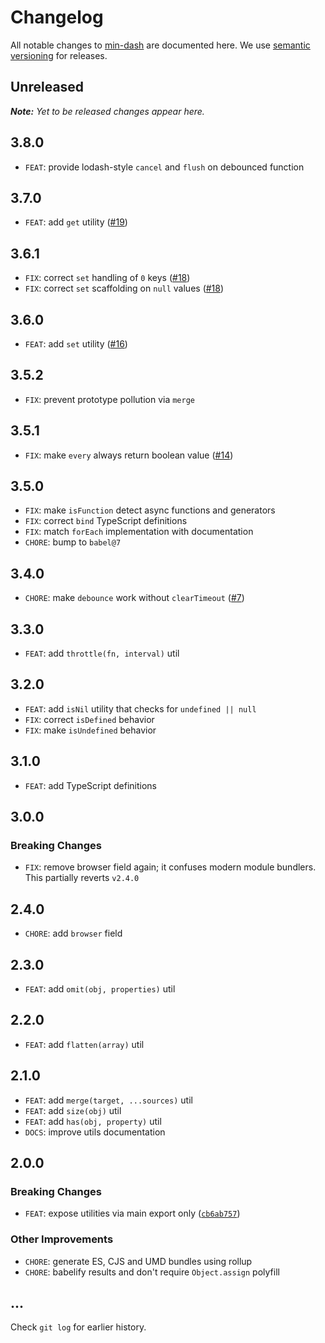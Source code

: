 # Changelog

All notable changes to [min-dash](https://github.com/bpmn-io/min-dash) are documented here. We use [semantic versioning](http://semver.org/) for releases.

## Unreleased

___Note:__ Yet to be released changes appear here._

## 3.8.0

* `FEAT`: provide lodash-style `cancel` and `flush` on debounced function

## 3.7.0

* `FEAT`: add `get` utility ([#19](https://github.com/bpmn-io/min-dash/pull/19))

## 3.6.1

* `FIX`: correct `set` handling of `0` keys ([#18](https://github.com/bpmn-io/min-dash/pull/18))
* `FIX`: correct `set` scaffolding on `null` values ([#18](https://github.com/bpmn-io/min-dash/pull/18))

## 3.6.0

* `FEAT`: add `set` utility ([#16](https://github.com/bpmn-io/min-dash/pull/16))

## 3.5.2

* `FIX`: prevent prototype pollution via `merge`

## 3.5.1

* `FIX`: make `every` always return boolean value ([#14](https://github.com/bpmn-io/min-dash/pull/14))

## 3.5.0

* `FIX`: make `isFunction` detect async functions and generators
* `FIX`: correct `bind` TypeScript definitions
* `FIX`: match `forEach` implementation with documentation
* `CHORE`: bump to `babel@7`

## 3.4.0

* `CHORE`: make `debounce` work without `clearTimeout` ([#7](https://github.com/bpmn-io/min-dash/pull/7))

## 3.3.0

* `FEAT`: add `throttle(fn, interval)` util

## 3.2.0

* `FEAT`: add `isNil` utility that checks for `undefined || null`
* `FIX`: correct `isDefined` behavior
* `FIX`: make `isUndefined` behavior

## 3.1.0

* `FEAT`: add TypeScript definitions

## 3.0.0

### Breaking Changes

* `FIX`: remove browser field again; it confuses modern module bundlers. This partially reverts `v2.4.0`

## 2.4.0

* `CHORE`: add `browser` field

## 2.3.0

* `FEAT`: add `omit(obj, properties)` util

## 2.2.0

* `FEAT`: add `flatten(array)` util

## 2.1.0

* `FEAT`: add `merge(target, ...sources)` util
* `FEAT`: add `size(obj)` util
* `FEAT`: add `has(obj, property)` util
* `DOCS`: improve utils documentation

## 2.0.0

### Breaking Changes

* `FEAT`: expose utilities via main export only ([`cb6ab757`](https://github.com/bpmn-io/min-dash/commit/cb6ab757fa07e8728ba6c7bd692f93a94afecceb))

### Other Improvements

* `CHORE`: generate ES, CJS and UMD bundles using rollup
* `CHORE`: babelify results and don't require `Object.assign` polyfill

## ...

Check `git log` for earlier history.